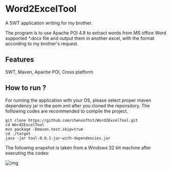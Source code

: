 # Word2ExcelTool
A SWT application writing for my brother.

The program is to use Apache POI 4.8 to extract words from MS office Word supported *.docx file and output them in  another excel,
with the format according to my brother's request.

## Features
SWT,  Maven, Apache  POI, Cross platform


## How to run ?

For running the application with your OS,  please select proper maven dependency jar in the pom.xml after you cloned the reponsitory. The folllowing codes are recommended to compile the project.

```shell
git clone https://github.com/chenxofhit/Word2ExcelTool.git
cd Word2ExcelTool
mvn package -Dmaven.test.skip=true
cd ./target
java -jar tool-0.0.1-jar-with-dependencies.jar 
```

The following snapshot is taken from  a  Windows 32 bit machine after executing the codes:

![img](https://ws2.sinaimg.cn/large/006tNc79gy1fz03t8b077j30rb07rq4f.jpg)